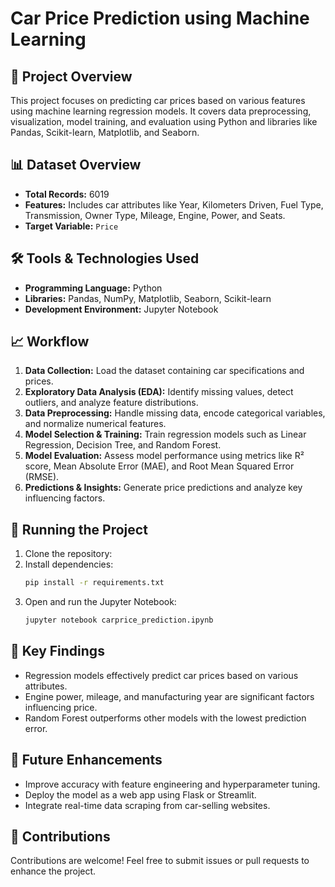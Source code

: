 ﻿# Car Price Prediction using Machine Learning

## 🚀 Project Overview
This project focuses on predicting car prices based on various features using machine learning regression models. It covers data preprocessing, visualization, model training, and evaluation using Python and libraries like Pandas, Scikit-learn, Matplotlib, and Seaborn.

## 📊 Dataset Overview
- **Total Records:** 6019
- **Features:** Includes car attributes like Year, Kilometers Driven, Fuel Type, Transmission, Owner Type, Mileage, Engine, Power, and Seats.
- **Target Variable:** `Price`

## 🛠️ Tools & Technologies Used
- **Programming Language:** Python
- **Libraries:** Pandas, NumPy, Matplotlib, Seaborn, Scikit-learn
- **Development Environment:** Jupyter Notebook

## 📈 Workflow
1. **Data Collection:** Load the dataset containing car specifications and prices.
2. **Exploratory Data Analysis (EDA):** Identify missing values, detect outliers, and analyze feature distributions.
3. **Data Preprocessing:** Handle missing data, encode categorical variables, and normalize numerical features.
4. **Model Selection & Training:** Train regression models such as Linear Regression, Decision Tree, and Random Forest.
5. **Model Evaluation:** Assess model performance using metrics like R² score, Mean Absolute Error (MAE), and Root Mean Squared Error (RMSE).
6. **Predictions & Insights:** Generate price predictions and analyze key influencing factors.

## 📘 Running the Project
1. Clone the repository:
2. Install dependencies:
   ```bash
   pip install -r requirements.txt
   ```
3. Open and run the Jupyter Notebook:
   ```bash
   jupyter notebook carprice_prediction.ipynb
   ```

## 🏁 Key Findings
- Regression models effectively predict car prices based on various attributes.
- Engine power, mileage, and manufacturing year are significant factors influencing price.
- Random Forest outperforms other models with the lowest prediction error.

## 🚀 Future Enhancements
- Improve accuracy with feature engineering and hyperparameter tuning.
- Deploy the model as a web app using Flask or Streamlit.
- Integrate real-time data scraping from car-selling websites.

## 🤝 Contributions
Contributions are welcome! Feel free to submit issues or pull requests to enhance the project.

